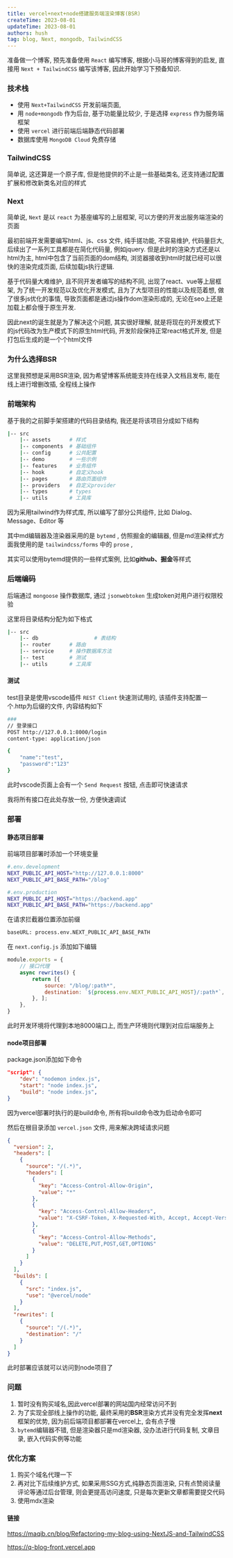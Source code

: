 ```yaml
---
title: vercel+next+node搭建服务端渲染博客(BSR)
createTime: 2023-08-01
updateTime: 2023-08-01
authors: hush
tag: blog, Next, mongodb, TailwindCSS
---
```


准备做一个博客, 预先准备使用 `React` 编写博客, 根据小马哥的博客得到的启发, 直接用 `Next + TailwindCSS` 编写该博客, 因此开始学习下预备知识.

### 技术栈

* 使用 `Next+TailwindCSS` 开发前端页面, 
* 用 `node+mongodb` 作为后台, 基于功能量比较少, 于是选择 `express` 作为服务端框架
* 使用 `vercel` 进行前端后端静态代码部署
* 数据库使用 `MongoDB Cloud` 免费存储

### TailwindCSS

简单说, 这还算是一个原子库, 但是他提供的不止是一些基础类名, 还支持通过配置扩展和修改新类名对应的样式

### Next

简单说, `Next` 是以 `react` 为基座编写的上层框架, 可以方便的开发出服务端渲染的页面

最初前端开发需要编写html、js、css 文件, 纯手搓功能, 不容易维护, 代码量巨大, 后续出了一系列工具都是在简化代码量, 例如jquery. 但是此时的渲染方式还是以html为主, html中包含了当前页面的dom结构, 浏览器接收到html时就已经可以很快的渲染完成页面, 后续加载js执行逻辑.

基于代码量大难维护, 且不同开发者编写的结构不同, 出现了react、vue等上层框架, 为了统一开发规范以及优化开发模式, 且为了大型项目的性能以及规范着想, 做了很多js优化的事情, 导致页面都是通过js操作dom渲染形成的, 无论在seo上还是加载上都会慢于原生开发.

因此next的诞生就是为了解决这个问题, 其实很好理解, 就是将现在的开发模式下的js代码改为生产模式下的原生html代码, 开发阶段保持正常react格式开发, 但是打包后生成的是一个个html文件

### 为什么选择BSR

这里我预想是采用BSR渲染, 因为希望博客系统能支持在线录入文档且发布, 能在线上进行增删改插, 全程线上操作

### 前端架构

基于我的之前脚手架搭建的代码目录结构, 我还是将该项目分成如下结构

```bash
|-- src
    |-- assets      # 样式
    |-- components  # 基础组件
    |-- config      # 公共配置
    |-- demo        # 一些示例
    |-- features    # 业务组件
    |-- hook        # 自定义hook
    |-- pages       # 路由页面组件
    |-- providers   # 自定义provider
    |-- types       # types
    |-- utils       # 工具库
```

因为采用tailwind作为样式库, 所以编写了部分公共组件, 比如 Dialog、Message、Editor 等

其中md编辑器及渲染器采用的是 `bytemd` , 仿照掘金的编辑器, 但是md渲染样式方面我使用的是 `tailwindcss/forms` 中的 `prose` , 

其实可以使用bytemd提供的一些样式案例, 比如**github、掘金**等样式

### 后端编码

后端通过 `mongoose` 操作数据库, 通过 `jsonwebtoken` 生成token对用户进行权限校验

这里将目录结构分配为如下格式

```bash
|-- src
    |-- db  				# 表结构
    |-- router    	# 路由
    |-- service    	# 操作数据库方法
    |-- test        # 测试
    |-- utils       # 工具库
```

#### 测试

test目录是使用vscode插件 `REST Client` 快速测试用的, 该插件支持配置一个.http为后缀的文件, 内容结构如下

```bash
###
// 登录接口
POST http://127.0.0.1:8000/login
content-type: application/json

{
    "name":"test",
    "password":"123"
}
```

此时vscode页面上会有一个 `Send Request` 按钮, 点击即可快速请求

我将所有接口在此处存放一份, 方便快速调试

### 部署

#### 静态项目部署

前端项目部署时添加一个环境变量

```bash
#.env.development
NEXT_PUBLIC_API_HOST="http://127.0.0.1:8000"
NEXT_PUBLIC_API_BASE_PATH="/blog"
```

```bash
#.env.production
NEXT_PUBLIC_API_HOST="https://backend.app"
NEXT_PUBLIC_API_BASE_PATH="https://backend.app"
```

在请求拦截器位置添加前缀

```bash
baseURL: process.env.NEXT_PUBLIC_API_BASE_PATH
```

在 `next.config.js` 添加如下编辑

```js
module.exports = {
    // 接口代理
    async rewrites() {
        return [{
            source: "/blog/:path*",
            destination: `${process.env.NEXT_PUBLIC_API_HOST}/:path*`,
        }, ];
    },
}
```

此时开发环境将代理到本地8000端口上, 而生产环境则代理到对应后端服务上

#### node项目部署

package.json添加如下命令

```json
"script": {
	"dev": "nodemon index.js",
 	"start": "node index.js",
 	"build": "node index.js",
}
```

因为vercel部署时执行的是build命令, 所有将build命令改为启动命令即可

然后在根目录添加 `vercel.json` 文件, 用来解决跨域请求问题

```json
{
  "version": 2,
  "headers": [
    {
      "source": "/(.*)",
      "headers": [
        {
          "key": "Access-Control-Allow-Origin",
          "value": "*"
        },
        {
          "key": "Access-Control-Allow-Headers",
          "value": "X-CSRF-Token, X-Requested-With, Accept, Accept-Version, Content-Length, Content-MD5, Content-Type, Date, X-Api-Version"
        },
        {
          "key": "Access-Control-Allow-Methods",
          "value": "DELETE,PUT,POST,GET,OPTIONS"
        }
      ]
    }
  ],
  "builds": [
    {
      "src": "index.js",
      "use": "@vercel/node"
    }
  ],
  "rewrites": [
    {
      "source": "/(.*)",
      "destination": "/"
    }
  ]
}
```

此时部署应该就可以访问到node项目了

### 问题

1. 暂时没有购买域名,因此vercel部署的网站国内经常访问不到
2. 为了实现全部线上操作的功能, 最终采用的**BSR**渲染方式并没有完全发挥**next**框架的优势, 因为前后端项目都部署在vercel上, 会有点子慢
3. `bytemd`编辑器不错, 但是渲染器只是md渲染器, 没办法进行代码复制, 文章目录, 嵌入代码实例等功能

### 优化方案

1. 购买个域名代理一下
2. 再对比下后续维护方式, 如果采用SSG方式,纯静态页面渲染, 只有点赞阅读量评论等通过后台管理, 则会更提高访问速度, 只是每次更新文章都需要提交代码
3. 使用mdx渲染

#### 链接

https://maqib.cn/blog/Refactoring-my-blog-using-NextJS-and-TailwindCSS

https://q-blog-front.vercel.app
